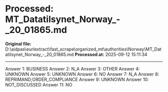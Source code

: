 # Processed: MT_Datatilsynet_Norway_-_20_01865.md

**Original file:** D:\aidpas\eurlextract\fast_scrape\organized_mt\authorities\Norway\MT_Datatilsynet_Norway_-_20_01865.md
**Processed at:** 2025-09-12 15:11:34

---

Answer 1: BUSINESS
Answer 2: N_A
Answer 3: OTHER
Answer 4: UNKNOWN
Answer 5: UNKNOWN
Answer 6: NO
Answer 7: N_A
Answer 8: REPRIMAND;ORDER_COMPLIANCE
Answer 9: UNKNOWN
Answer 10: NOT_DISCUSSED
Answer 11: NO